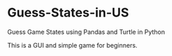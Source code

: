 # Guess-States-in-US
Guess Game States using Pandas and Turtle in Python

This is a GUI and simple game for beginners.
